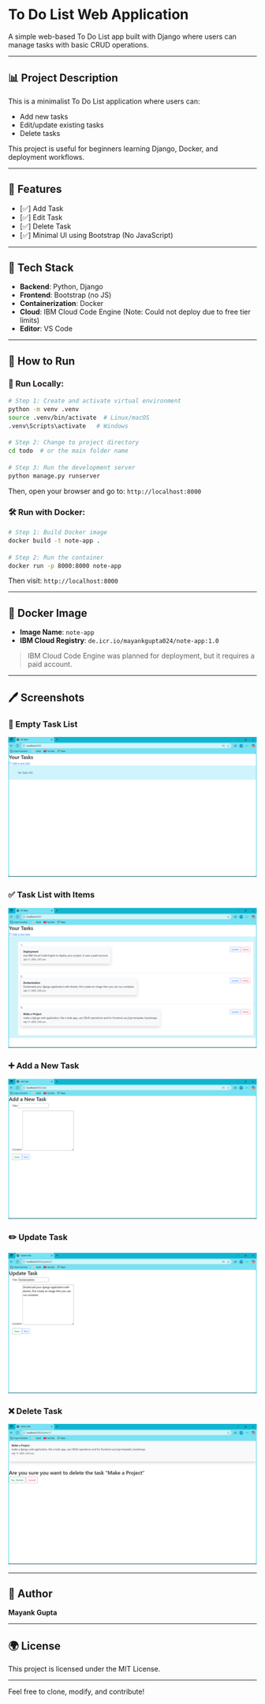 # To Do List Web Application

A simple web-based To Do List app built with Django where users can manage tasks with basic CRUD operations.

---

## 📊 Project Description

This is a minimalist To Do List application where users can:

* Add new tasks
* Edit/update existing tasks
* Delete tasks

This project is useful for beginners learning Django, Docker, and deployment workflows.

---

## 🔧 Features

* \[✅] Add Task
* \[✅] Edit Task
* \[✅] Delete Task
* \[✅] Minimal UI using Bootstrap (No JavaScript)

---

## 🧰 Tech Stack

* **Backend**: Python, Django
* **Frontend**: Bootstrap (no JS)
* **Containerization**: Docker
* **Cloud**: IBM Cloud Code Engine (Note: Could not deploy due to free tier limits)
* **Editor**: VS Code

---

## 🚀 How to Run

### 🌟 Run Locally:

```bash
# Step 1: Create and activate virtual environment
python -m venv .venv
source .venv/bin/activate  # Linux/macOS
.venv\Scripts\activate   # Windows

# Step 2: Change to project directory
cd todo  # or the main folder name

# Step 3: Run the development server
python manage.py runserver
```

Then, open your browser and go to: `http://localhost:8000`

### 🛠️ Run with Docker:

```bash
# Step 1: Build Docker image
docker build -t note-app .

# Step 2: Run the container
docker run -p 8000:8000 note-app
```

Then visit: `http://localhost:8000`

---

## 🚧 Docker Image

* **Image Name**: `note-app`
* **IBM Cloud Registry**: `de.icr.io/mayankgupta024/note-app:1.0`

> IBM Cloud Code Engine was planned for deployment, but it requires a paid account.

---

## 🖊️ Screenshots

### 📝 Empty Task List

![Empty Task List](screenshots/empty_task_list.png)

### ✅ Task List with Items

![Task List with Items](screenshots/task_list_with_item.png)

### ➕ Add a New Task

![Add Task](screenshots/add_task.png)

### ✏️ Update Task

![Update Task](screenshots/update_task.png)

### ❌ Delete Task

![Delete Task](screenshots/delete_task.png)

---

## 👤 Author

**Mayank Gupta**

---

## 🌍 License

This project is licensed under the MIT License.

---

Feel free to clone, modify, and contribute!

